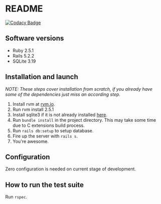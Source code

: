 # README

[![Codacy Badge](https://api.codacy.com/project/badge/Grade/0d06fec8a6b14d419648a588a4c552de)](https://app.codacy.com/app/deimoss42/simiroute?utm_source=github.com&utm_medium=referral&utm_content=artur-martsinkovskyi/simiroute&utm_campaign=Badge_Grade_Settings)

## Software versions

-   Ruby 2.5.1
-   Rails 5.2.2
-   SQLite 3.19

## Installation and launch

_NOTE: These steps cover installation from scratch, if you already have some of the dependencies just miss an according step._

1.  Install rvm at [rvm.io](https://rvm.io).
2.  Run rvm install 2.5.1
3.  Install sqlite3 if it is not already installed [here](https://www.sqlite.org/index.html).
4.  Run `bundle install` in the project directory. This may take some time due to C extensions build process.
5.  Run `rails db:setup` to setup database.
6.  Fire up the server with `rails s`.
7.  You're awesome.

## Configuration

Zero configuration is needed on current stage of development.

## How to run the test suite

Run `rspec`.
